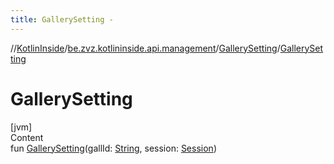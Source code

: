 ```yaml
---
title: GallerySetting -
---
```

//[KotlinInside](../../index.md)/[be.zvz.kotlininside.api.management](../index.md)/[GallerySetting](index.md)/[GallerySetting](-gallery-setting.md)



# GallerySetting  
[jvm]  
Content  
fun [GallerySetting](-gallery-setting.md)(gallId: [String](https://kotlinlang.org/api/latest/jvm/stdlib/kotlin/-string/index.html), session: [Session](../../be.zvz.kotlininside.session/-session/index.md))  



